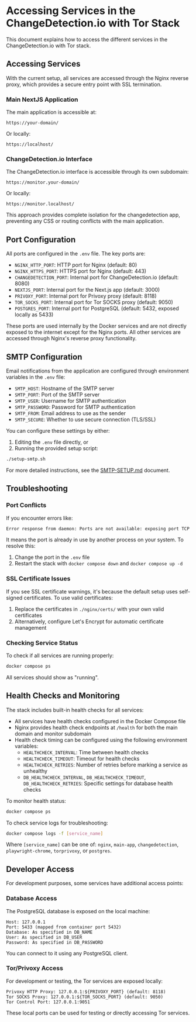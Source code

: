 # Accessing Services in the ChangeDetection.io with Tor Stack

This document explains how to access the different services in the ChangeDetection.io with Tor stack.

## Accessing Services

With the current setup, all services are accessed through the Nginx reverse proxy, which provides a secure entry point with SSL termination.

### Main NextJS Application

The main application is accessible at:

```http
https://your-domain/
```

Or locally:

```http
https://localhost/
```

### ChangeDetection.io Interface

The ChangeDetection.io interface is accessible through its own subdomain:

```http
https://monitor.your-domain/
```

Or locally:

```http
https://monitor.localhost/
```

This approach provides complete isolation for the changedetection app, preventing any CSS or routing conflicts with the main application.

## Port Configuration

All ports are configured in the `.env` file. The key ports are:

- `NGINX_HTTP_PORT`: HTTP port for Nginx (default: 80)
- `NGINX_HTTPS_PORT`: HTTPS port for Nginx (default: 443)
- `CHANGEDETECTION_PORT`: Internal port for ChangeDetection.io (default: 8080)
- `NEXTJS_PORT`: Internal port for the Next.js app (default: 3000)
- `PRIVOXY_PORT`: Internal port for Privoxy proxy (default: 8118)
- `TOR_SOCKS_PORT`: Internal port for Tor SOCKS proxy (default: 9050)
- `POSTGRES_PORT`: Internal port for PostgreSQL (default: 5432, exposed locally as 5433)

These ports are used internally by the Docker services and are not directly exposed to the internet except for the Nginx ports. All other services are accessed through Nginx's reverse proxy functionality.

## SMTP Configuration

Email notifications from the application are configured through environment variables in the `.env` file:

- `SMTP_HOST`: Hostname of the SMTP server
- `SMTP_PORT`: Port of the SMTP server
- `SMTP_USER`: Username for SMTP authentication
- `SMTP_PASSWORD`: Password for SMTP authentication
- `SMTP_FROM`: Email address to use as the sender
- `SMTP_SECURE`: Whether to use secure connection (TLS/SSL)

You can configure these settings by either:

1. Editing the `.env` file directly, or
2. Running the provided setup script:

```bash
./setup-smtp.sh
```

For more detailed instructions, see the [SMTP-SETUP.md](SMTP-SETUP.md) document.

## Troubleshooting

### Port Conflicts

If you encounter errors like:

```bash
Error response from daemon: Ports are not available: exposing port TCP 0.0.0.0:xxxx -> 127.0.0.1:0: listen tcp 0.0.0.0:xxxx: bind: address already in use
```

It means the port is already in use by another process on your system. To resolve this:

1. Change the port in the `.env` file
2. Restart the stack with `docker compose down` and `docker compose up -d`

### SSL Certificate Issues

If you see SSL certificate warnings, it's because the default setup uses self-signed certificates. To use valid certificates:

1. Replace the certificates in `./nginx/certs/` with your own valid certificates
2. Alternatively, configure Let's Encrypt for automatic certificate management

### Checking Service Status

To check if all services are running properly:

```bash
docker compose ps
```

All services should show as "running".

## Health Checks and Monitoring

The stack includes built-in health checks for all services:

- All services have health checks configured in the Docker Compose file
- Nginx provides health check endpoints at `/health` for both the main domain and monitor subdomain
- Health check timing can be configured using the following environment variables:
  - `HEALTHCHECK_INTERVAL`: Time between health checks
  - `HEALTHCHECK_TIMEOUT`: Timeout for health checks
  - `HEALTHCHECK_RETRIES`: Number of retries before marking a service as unhealthy
  - `DB_HEALTHCHECK_INTERVAL`, `DB_HEALTHCHECK_TIMEOUT`, `DB_HEALTHCHECK_RETRIES`: Specific settings for database health checks

To monitor health status:

```bash
docker compose ps
```

To check service logs for troubleshooting:

```bash
docker compose logs -f [service_name]
```

Where `[service_name]` can be one of: `nginx`, `main-app`, `changedetection`, `playwright-chrome`, `torprivoxy`, or `postgres`.

## Developer Access

For development purposes, some services have additional access points:

### Database Access

The PostgreSQL database is exposed on the local machine:

```properties
Host: 127.0.0.1
Port: 5433 (mapped from container port 5432)
Database: As specified in DB_NAME
User: As specified in DB_USER
Password: As specified in DB_PASSWORD
```

You can connect to it using any PostgreSQL client.

### Tor/Privoxy Access

For development or testing, the Tor services are exposed locally:

```properties
Privoxy HTTP Proxy: 127.0.0.1:${PRIVOXY_PORT} (default: 8118)
Tor SOCKS Proxy: 127.0.0.1:${TOR_SOCKS_PORT} (default: 9050)
Tor Control Port: 127.0.0.1:9051
```

These local ports can be used for testing or directly accessing Tor services.
